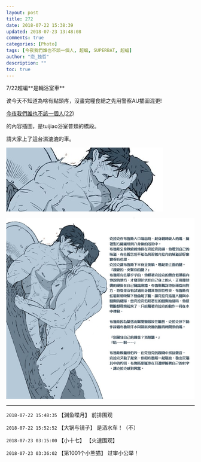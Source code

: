 ```yaml
---
layout: post
title: 272
date: 2018-07-22 15:38:39
updated: 2018-07-23 13:48:08
comments: true
categories: [Photo]
tags: [今夜我們誰也不該一個人, 超蝙, SUPERBAT, 超蝠]
author: "恋_独哲"
description: ""
toc: true
---
```


<p>7/22超蝙**是輛浴室車**</p> 
<p>诶今天不知道為啥有點頭疼，沒畫完糧食總之先用警察AU插圖混更!</p> 
<p><a target="_blank" href="http://lianduzhe.lofter.com/post/1d458e50_eea666cd"  >今夜我們誰也不該一個人(22)</a><br /></p> 
<p>的內容插圖，是tuijiao浴室普類的橋段。</p> 
<p>請大家上了這台濕漉漉的車。</p>

![](https://raw.githubusercontent.com/alicewish/maple50821/master/img_YW5MWVN1NEpoZFhSRE9aZFNDTUh5TDF5WXpoc3dwdkVlWUZ4MkNkK3A0cVpoNlRaZ2xyQVZBPT0.jpg)

![](https://raw.githubusercontent.com/alicewish/maple50821/master/img_YW5MWVN1NEpoZFhSRE9aZFNDTUh5QmhYRkNFYlQxUzhyY2t4Wi9ubnJCclZoWVFWbVdmTk5nPT0.jpg)

---

`2018-07-22 15:48:35` 【渊鱼喋月】 前排围观

`2018-07-22 15:52:52` 【大锅与镜子】 是洒水车！（不）

`2018-07-23 03:15:00` 【小十七】 【火速围观】

`2018-07-23 03:36:02` 【第1001个小熊猫】 过审小公举！
